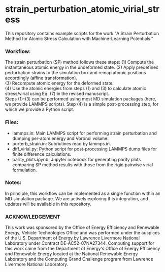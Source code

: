 # strain_perturbation_atomic_virial_stress
This repository contains example scripts for the work "A Strain Perturbation Method for Atomic Stress Calculation with Machine-Learning Potentials."

### Workflow:
The strain perturbation (SP) method follows these steps: 
(1) Compute the instantaneous atomic energy in the undeformed state. 
(2) Apply predefined perturbation strains to the simulation box and remap atomic positions accordingly (affine transformation).<br>
(3) Recompute atomic energy for the deformed state.<br>
(4) Use the atomic energies from steps (1) and (3) to calculate atomic stress/virial using Eq. (7) in the revised manuscript.<br>
Steps (1)-(3) can be performed using most MD simulation packages (here, we provide LAMMPS scripts). Step (4) is a simple post-processing step, for which we provide a Python script.<br>


### Files:
- lammps.in: Main LAMMPS script for performing strain perturbation and dumping per-atom energy and Voronoi volume.
- purterb_strain.in: Subriutines read by lammps.in.
- diff_virial.py: Python script for post-processing LAMMPS dump files for finite difference calculations.
- parity_plots.ipynb: Jupyter notebook for generating parity plots comparing SP method results with those from the rigid pairwise virial formulation.


### Notes:
In principle, this workflow can be implemented as a single function within an MD simulation package. We are actively exploring this integration, and updates will be available in this repository.



### ACKNOWLEDGEMENT
This work was sponsored by the Office of Energy Efficiency and Renewable Energy, Vehicle Technologies Office and was performed under the auspices of the U.S. Department of Energy by Lawrence Livermore National Laboratory under Contract DE-AC52-07NA27344. Computing support for this work came from the Department of Energy's Office of Energy Efficiency and Renewable Energy located at the National Renewable Energy Laboratory and the Computing Grand Challenge program from Lawrence Livermore National Laboratory.

